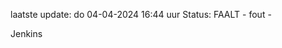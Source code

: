 laatste update: 
do 04-04-2024 16:44   uur 
Status: FAALT - fout - 
<div class="service R">Jenkins</div>